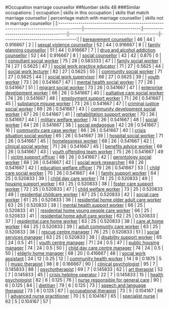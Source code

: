 #Occupation marriage counsellor
##Number skills 48
###Similar occupations:
| occupation                                                                                |   skills in this occupation |   skills that match marriage counsellor |   percentage match with marriage counsellor |   skills not in marriage counsellor |
|:------------------------------------------------------------------------------------------|----------------------------:|----------------------------------------:|--------------------------------------------:|------------------------------------:|
| [bereavement counsellor](bereavement_counsellor.md)                                       |                          46 |                                      44 |                                    0.916667 |                                   2 |
| [sexual violence counsellor](sexual_violence_counsellor.md)                               |                          52 |                                      44 |                                    0.916667 |                                   8 |
| [family planning counsellor](family_planning_counsellor.md)                               |                          51 |                                      44 |                                    0.916667 |                                   7 |
| [drug and alcohol addiction counsellor](drug_and_alcohol_addiction_counsellor.md)         |                          52 |                                      44 |                                    0.916667 |                                   8 |
| [social counsellor](social_counsellor.md)                                                 |                          42 |                                      42 |                                    0.875    |                                   0 |
| [consultant social worker](consultant_social_worker.md)                                   |                          75 |                                      28 |                                    0.583333 |                                  47 |
| [family social worker](family_social_worker.md)                                           |                          74 |                                      27 |                                    0.5625   |                                  47 |
| [social work practice educator](social_work_practice_educator.md)                         |                          71 |                                      27 |                                    0.5625   |                                  44 |
| [social work lecturer](social_work_lecturer.md)                                           |                          82 |                                      27 |                                    0.5625   |                                  55 |
| [community social worker](community_social_worker.md)                                     |                          71 |                                      27 |                                    0.5625   |                                  44 |
| [social work supervisor](social_work_supervisor.md)                                       |                          66 |                                      27 |                                    0.5625   |                                  39 |
| [youth worker](youth_worker.md)                                                           |                          73 |                                      26 |                                    0.541667 |                                  47 |
| [mental health social worker](mental_health_social_worker.md)                             |                          77 |                                      26 |                                    0.541667 |                                  51 |
| [migrant social worker](migrant_social_worker.md)                                         |                          73 |                                      26 |                                    0.541667 |                                  47 |
| [enterprise development worker](enterprise_development_worker.md)                         |                          66 |                                      26 |                                    0.541667 |                                  40 |
| [palliative care social worker](palliative_care_social_worker.md)                         |                          74 |                                      26 |                                    0.541667 |                                  48 |
| [employment support worker](employment_support_worker.md)                                 |                          71 |                                      26 |                                    0.541667 |                                  45 |
| [substance misuse worker](substance_misuse_worker.md)                                     |                          73 |                                      26 |                                    0.541667 |                                  47 |
| [criminal justice social worker](criminal_justice_social_worker.md)                       |                          69 |                                      26 |                                    0.541667 |                                  43 |
| [community development social worker](community_development_social_worker.md)             |                          67 |                                      26 |                                    0.541667 |                                  41 |
| [rehabilitation support worker](rehabilitation_support_worker.md)                         |                          70 |                                      26 |                                    0.541667 |                                  44 |
| [military welfare worker](military_welfare_worker.md)                                     |                          74 |                                      26 |                                    0.541667 |                                  48 |
| [social worker](social_worker.md)                                                         |                          64 |                                      26 |                                    0.541667 |                                  38 |
| [social pedagogue](social_pedagogue.md)                                                   |                          42 |                                      26 |                                    0.541667 |                                  16 |
| [community care case worker](community_care_case_worker.md)                               |                          66 |                                      26 |                                    0.541667 |                                  40 |
| [crisis situation social worker](crisis_situation_social_worker.md)                       |                          65 |                                      26 |                                    0.541667 |                                  39 |
| [hospital social worker](hospital_social_worker.md)                                       |                          71 |                                      26 |                                    0.541667 |                                  45 |
| [homelessness worker](homelessness_worker.md)                                             |                          68 |                                      26 |                                    0.541667 |                                  42 |
| [clinical social worker](clinical_social_worker.md)                                       |                          71 |                                      26 |                                    0.541667 |                                  45 |
| [benefits advice worker](benefits_advice_worker.md)                                       |                          69 |                                      26 |                                    0.541667 |                                  43 |
| [youth offending team worker](youth_offending_team_worker.md)                             |                          75 |                                      26 |                                    0.541667 |                                  49 |
| [victim support officer](victim_support_officer.md)                                       |                          68 |                                      26 |                                    0.541667 |                                  42 |
| [gerontology social worker](gerontology_social_worker.md)                                 |                          68 |                                      26 |                                    0.541667 |                                  42 |
| [social work researcher](social_work_researcher.md)                                       |                          68 |                                      26 |                                    0.541667 |                                  42 |
| [education welfare officer](education_welfare_officer.md)                                 |                          79 |                                      26 |                                    0.541667 |                                  53 |
| [child care social worker](child_care_social_worker.md)                                   |                          70 |                                      26 |                                    0.541667 |                                  44 |
| [family support worker](family_support_worker.md)                                         |                          64 |                                      25 |                                    0.520833 |                                  39 |
| [child day care worker](child_day_care_worker.md)                                         |                          74 |                                      25 |                                    0.520833 |                                  49 |
| [housing support worker](housing_support_worker.md)                                       |                          63 |                                      25 |                                    0.520833 |                                  38 |
| [foster care support worker](foster_care_support_worker.md)                               |                          72 |                                      25 |                                    0.520833 |                                  47 |
| [child welfare worker](child_welfare_worker.md)                                           |                          73 |                                      25 |                                    0.520833 |                                  48 |
| [residential childcare worker](residential_childcare_worker.md)                           |                          67 |                                      25 |                                    0.520833 |                                  42 |
| [social care worker](social_care_worker.md)                                               |                          61 |                                      25 |                                    0.520833 |                                  36 |
| [residential home older adult care worker](residential_home_older_adult_care_worker.md)   |                          63 |                                      25 |                                    0.520833 |                                  38 |
| [mental health support worker](mental_health_support_worker.md)                           |                          66 |                                      25 |                                    0.520833 |                                  41 |
| [residential home young people care worker](residential_home_young_people_care_worker.md) |                          66 |                                      25 |                                    0.520833 |                                  41 |
| [residential home adult care worker](residential_home_adult_care_worker.md)               |                          62 |                                      25 |                                    0.520833 |                                  37 |
| [residential care home worker](residential_care_home_worker.md)                           |                          63 |                                      25 |                                    0.520833 |                                  38 |
| [care at home worker](care_at_home_worker.md)                                             |                          64 |                                      25 |                                    0.520833 |                                  39 |
| [adult community care worker](adult_community_care_worker.md)                             |                          63 |                                      25 |                                    0.520833 |                                  38 |
| [rescue centre manager](rescue_centre_manager.md)                                         |                          76 |                                      25 |                                    0.520833 |                                  51 |
| [social services manager](social_services_manager.md)                                     |                          63 |                                      25 |                                    0.520833 |                                  38 |
| [disability support worker](disability_support_worker.md)                                 |                          65 |                                      24 |                                    0.5      |                                  41 |
| [youth centre manager](youth_centre_manager.md)                                           |                          71 |                                      24 |                                    0.5      |                                  47 |
| [public housing manager](public_housing_manager.md)                                       |                          74 |                                      24 |                                    0.5      |                                  50 |
| [child day care centre manager](child_day_care_centre_manager.md)                         |                          74 |                                      24 |                                    0.5      |                                  50 |
| [elderly home manager](elderly_home_manager.md)                                           |                          68 |                                      20 |                                    0.416667 |                                  48 |
| [social work assistant](social_work_assistant.md)                                         |                          24 |                                      12 |                                    0.25     |                                  12 |
| [community health worker](community_health_worker.md)                                     |                          14 |                                       9 |                                    0.1875   |                                   5 |
| [music therapist](music_therapist.md)                                                     |                          98 |                                       8 |                                    0.166667 |                                  90 |
| [clinical psychologist](clinical_psychologist.md)                                         |                          95 |                                       7 |                                    0.145833 |                                  88 |
| [psychotherapist](psychotherapist.md)                                                     |                          69 |                                       7 |                                    0.145833 |                                  62 |
| [art therapist](art_therapist.md)                                                         |                          52 |                                       7 |                                    0.145833 |                                  45 |
| [crisis helpline operator](crisis_helpline_operator.md)                                   |                          22 |                                       7 |                                    0.145833 |                                  15 |
| [health psychologist](health_psychologist.md)                                             |                          82 |                                       6 |                                    0.125    |                                  76 |
| [nurse responsible for general care](nurse_responsible_for_general_care.md)               |                          90 |                                       6 |                                    0.125    |                                  84 |
| [dietitian](dietitian.md)                                                                 |                          79 |                                       6 |                                    0.125    |                                  73 |
| [speech and language therapist](speech_and_language_therapist.md)                         |                          73 |                                       6 |                                    0.125    |                                  67 |
| [occupational therapist](occupational_therapist.md)                                       |                          73 |                                       5 |                                    0.104167 |                                  68 |
| [advanced nurse practitioner](advanced_nurse_practitioner.md)                             |                          70 |                                       5 |                                    0.104167 |                                  65 |
| [specialist nurse](specialist_nurse.md)                                                   |                          62 |                                       5 |                                    0.104167 |                                  57 |
